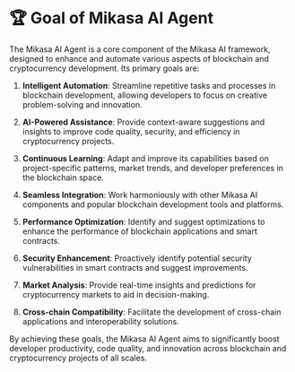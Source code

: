 # 🏆 Goal of Mikasa AI Agent

The Mikasa AI Agent is a core component of the Mikasa AI framework, designed to enhance and automate various aspects of blockchain and cryptocurrency development. Its primary goals are:

1. **Intelligent Automation**: Streamline repetitive tasks and processes in blockchain development, allowing developers to focus on creative problem-solving and innovation.

2. **AI-Powered Assistance**: Provide context-aware suggestions and insights to improve code quality, security, and efficiency in cryptocurrency projects.

3. **Continuous Learning**: Adapt and improve its capabilities based on project-specific patterns, market trends, and developer preferences in the blockchain space.

4. **Seamless Integration**: Work harmoniously with other Mikasa AI components and popular blockchain development tools and platforms.

5. **Performance Optimization**: Identify and suggest optimizations to enhance the performance of blockchain applications and smart contracts.

6. **Security Enhancement**: Proactively identify potential security vulnerabilities in smart contracts and suggest improvements.

7. **Market Analysis**: Provide real-time insights and predictions for cryptocurrency markets to aid in decision-making.

8. **Cross-chain Compatibility**: Facilitate the development of cross-chain applications and interoperability solutions.

By achieving these goals, the Mikasa AI Agent aims to significantly boost developer productivity, code quality, and innovation across blockchain and cryptocurrency projects of all scales.

